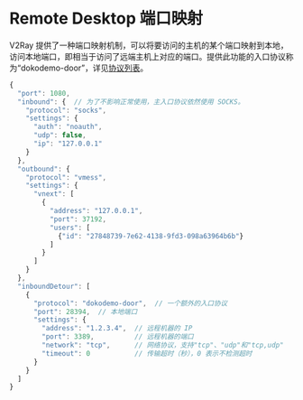 # Remote Desktop 端口映射

V2Ray 提供了一种端口映射机制，可以将要访问的主机的某个端口映射到本地，访问本地端口，即相当于访问了远端主机上对应的端口。提供此功能的入口协议称为“dokodemo-door”，详见[协议列表](../../chapter_02/02_protocols.md)。

```javascript
{
  "port": 1080,
  "inbound": {  // 为了不影响正常使用，主入口协议依然使用 SOCKS。
    "protocol": "socks",
    "settings": {
      "auth": "noauth",
      "udp": false,
      "ip": "127.0.0.1"
    }
  },
  "outbound": {
    "protocol": "vmess",
    "settings": {
      "vnext": [
        {
          "address": "127.0.0.1",
          "port": 37192,
          "users": [
            {"id": "27848739-7e62-4138-9fd3-098a63964b6b"}
          ]
        }
      ]
    }
  },
  "inboundDetour": [
    {
      "protocol": "dokodemo-door",  // 一个额外的入口协议
      "port": 28394,  // 本地端口
      "settings": {
        "address": "1.2.3.4",  // 远程机器的 IP
        "port": 3389,          // 远程机器的端口
        "network": "tcp",      // 网络协议，支持"tcp"、"udp"和"tcp,udp"
        "timeout": 0           // 传输超时（秒），0 表示不检测超时
      }
    }
  ]
}
```